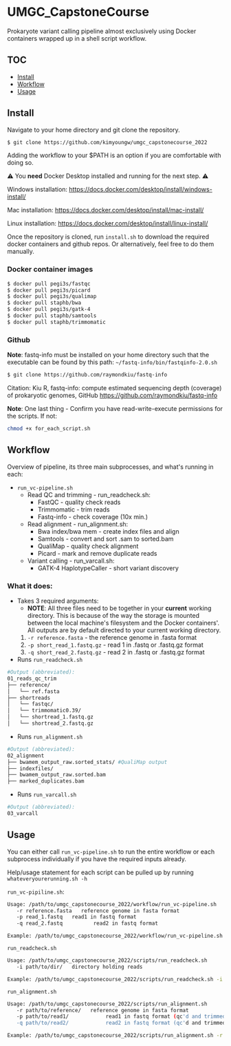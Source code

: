 # UMGC_CapstoneCourse
Prokaryote variant calling pipeline almost exclusively using Docker containers wrapped up in a shell script workflow.

## TOC
* [Install](#install)
* [Workflow](#workflow)
* [Usage](#usage)

## Install
Navigate to your home directory and git clone the repository.
```bash
$ git clone https://github.com/kimyoungw/umgc_capstonecourse_2022
```
Adding the workflow to your $PATH is an option if you are comfortable with doing so.

:warning: You **need** Docker Desktop installed and running for the next step. :warning:

Windows installation: https://docs.docker.com/desktop/install/windows-install/

Mac installation: https://docs.docker.com/desktop/install/mac-install/

Linux installation: https://docs.docker.com/desktop/install/linux-install/

Once the repository is cloned, run `install.sh` to download the required docker containers and github repos.
Or alternatively, feel free to do them manually.

### Docker container images
 ```bash                         
$ docker pull pegi3s/fastqc
$ docker pull pegi3s/picard
$ docker pull pegi3s/qualimap
$ docker pull staphb/bwa
$ docker pull pegi3s/gatk-4
$ docker pull staphb/samtools
$ docker pull staphb/trimmomatic
```               

### Github
**Note**: fastq-info must be installed on your home directory such that the executable can be found by this path: `~/fastq-info/bin/fastqinfo-2.0.sh`

```bash
$ git clone https://github.com/raymondkiu/fastq-info
```
Citation: Kiu R, fastq-info: compute estimated sequencing depth (coverage) of prokaryotic genomes, GitHub https://github.com/raymondkiu/fastq-info

**Note**: One last thing - Confirm you have read-write-execute permissions for the scripts. If not:
```bash
chmod +x for_each_script.sh
```

## Workflow

Overview of pipeline, its three main subprocesses, and what's running in each:

* `run_vc-pipeline.sh`
  * Read QC and trimming - run_readcheck.sh:
    * FastQC - quality check reads
    * Trimmomatic - trim reads
    * Fastq-info - check coverage (10x min.)
  * Read alignment - run_alignment.sh:
    *  Bwa index/bwa mem - create index files and align
    *  Samtools - convert and sort .sam to sorted.bam
    *  QualiMap - quality check alignment
    *  Picard - mark and remove duplicate reads
  *  Variant calling - run_varcall.sh:
     *  GATK-4 HaplotypeCaller - short variant discovery

### What it does:
* Takes 3 required arguments:
  * **NOTE**: All three files need to be together in your **current** working directory. This is because of the way the storage is mounted between the local machine's filesystem and the Docker containers'. All outputs are by default directed to your current working directory.
  1. `-r reference.fasta` - the reference genome in .fasta format
  2. `-p short_read_1.fastq.gz` - read 1 in .fastq or .fastq.gz format
  3. `-q short_read_2.fastq.gz` - read 2 in .fastq or .fastq.gz format
* Runs `run_readcheck.sh`
```bash
#Output (abbreviated):
01_reads_qc_trim
├── reference/
│   └── ref.fasta
├── shortreads
│   └── fastqc/
│   └── trimmomatic0.39/
│   └── shortread_1.fastq.gz
│   └── shortread_2.fastq.gz
```
* Runs `run_alignment.sh`
```bash
#Output (abbreviated):
02_alignment
├── bwamem_output_raw.sorted_stats/ #QualiMap output
├── indexfiles/
├── bwamem_output_raw.sorted.bam
├── marked_duplicates.bam
```
* Runs `run_varcall.sh`
```bash
#Output (abbreviated):
03_varcall
```

## Usage
You can either call `run_vc-pipeline.sh` to run the entire workflow or each subprocess individually if you have the required inputs already.

Help/usage statement for each script can be pulled up by running `whateveryourerunning.sh -h`

`run_vc-pipiline.sh`:
```bash
Usage: /path/to/umgc_capstonecourse_2022/workflow/run_vc-pipeline.sh
   -r reference.fasta   reference genome in fasta format
   -p read_1.fastq   read1 in fastq format
   -q read_2.fastq			read2 in fastq format

Example: /path/to/umgc_capstonecourse_2022/workflow/run_vc-pipeline.sh -r refgenome.fasta -p read_1.fastq -q read_2.fastq
```

`run_readcheck.sh`
```bash
Usage: /path/to/umgc_capstonecourse_2022/scripts/run_readcheck.sh
   -i path/to/dir/   directory holding reads

Example: /path/to/umgc_capstonecourse_2022/scripts/run_readcheck.sh -i /path/to/dirwithreads
```

`run_alignment.sh`
```bash
Usage: /path/to/umgc_capstonecourse_2022/scripts/run_alignment.sh
   -r path/to/reference/   reference genome in fasta format
   -p path/to/read1/			read1 in fastq format (qc'd and trimmed)
   -q path/to/read2/			read2 in fastq format (qc'd and trimmed)

Example: /path/to/umgc_capstonecourse_2022/scripts/run_alignment.sh -r /path/to/ref.fasta -p /path/to/read_1.fastq -q /path/to/read_2.fastq
```
